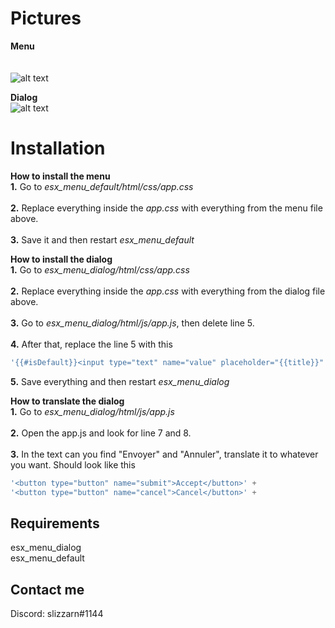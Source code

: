 # Pictures

**Menu**<br />
<br />
<br />
           ![alt text](https://i.gyazo.com/cc2cd034b7320437cc28fdb7c5d9b9a2.png)


**Dialog**<br />
![alt text](https://i.gyazo.com/bbd10ce9f0bcf1e975576fe0e6da3a2f.png)

# Installation
**How to install the menu**<br />
**1.** Go to *esx_menu_default/html/css/app.css*<br /> <br />
**2.** Replace everything inside the *app.css* with everything from the menu file above.<br /> <br />
**3.** Save it and then restart *esx_menu_default*

**How to install the dialog**<br />
**1.** Go to *esx_menu_dialog/html/css/app.css*<br /> <br />
**2.** Replace everything inside the *app.css* with everything from the dialog file above.<br /> <br />
**3.** Go to *esx_menu_dialog/html/js/app.js*, then delete line 5.<br /> <br />
**4.** After that, replace the line 5 with this 

```javascript
'{{#isDefault}}<input type="text" name="value" placeholder="{{title}}" id="inputText"/>{{/isDefault}}' +
```

**5.** Save everything and then restart *esx_menu_dialog*

**How to translate the dialog**<br />
**1.** Go to *esx_menu_dialog/html/js/app.js*<br /> <br />
**2.** Open the app.js and look for line 7 and 8.<br /> <br />
**3.** In the text can you find "Envoyer" and "Annuler", translate it to whatever you want. Should look like this

```javascript
'<button type="button" name="submit">Accept</button>' +
'<button type="button" name="cancel">Cancel</button>' + 
```

## Requirements
esx_menu_dialog<br />
esx_menu_default

## Contact me
Discord: slizzarn#1144
